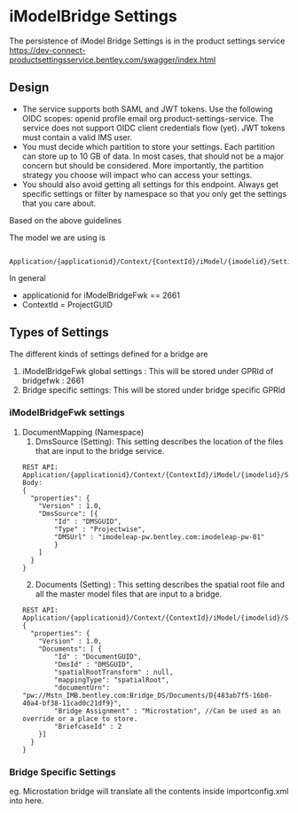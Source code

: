 # iModelBridge Settings #

The persistence of iModel Bridge Settings is in the product settings service
https://dev-connect-productsettingsservice.bentley.com/swagger/index.html 

## Design ##
- The service supports both SAML and JWT tokens. Use the following OIDC scopes: openid profile email org product-settings-service. The service does not support OIDC client credentials flow (yet). JWT tokens must contain a valid IMS user.
- You must decide which partition to store your settings. Each partition can store up to 10 GB of data. In most cases, that should not be a major concern but should be considered. More importantly, the partition strategy you choose will impact who can access your settings.
- You should also avoid getting all settings for this endpoint. Always get specific settings or filter by namespace so that you only get the settings that you care about.

Based on the above guidelines

The model we are using is 
```
    Application/{applicationid}/Context/{ContextId}/iModel/{imodelid}/Setting/{SettingNamespacespace}/{settingname}
```

In general
- applicationid for iModelBridgeFwk == 2661
- ContextId = ProjectGUID

## Types of Settings ##
The different kinds of settings defined for a bridge are

1. iModelBridgeFwk global settings : This will be stored under GPRId of bridgefwk : 2661
2. Bridge specific settings: This will be stored under bridge specific GPRId


### iModelBridgeFwk settings ###

1. DocumentMapping (Namespace)
   1. DmsSource (Setting): This setting describes the location of the files that are input to the bridge service.
	```
	REST API: Application/{applicationid}/Context/{ContextId}/iModel/{imodelid}/Setting/DocumentMapping/DmsSource
	Body:
	{
	  "properties": {
		"Version" : 1.0,
		"DmsSource": [{
			"Id" : "DMSGUID",
			"Type" : "Projectwise",
			"DMSUrl" : "imodeleap-pw.bentley.com:imodeleap-pw-01"
			}
		]
	  }
	}

	``` 
    2. Documents (Setting) : This setting describes the spatial root file and all the master model files that are input to a bridge.
    ```
	REST API: Application/{applicationid}/Context/{ContextId}/iModel/{imodelid}/Setting/DocumentMapping/Documents
	{
	  "properties": {
		"Version" : 1.0,
		"Documents": [ {
			"Id" : "DocumentGUID",
			"DmsId" : "DMSGUID",
			"spatialRootTransform" : null,
			"mappingType": "spatialRoot",
			"documentUrn": "pw://Mstn_IMB.bentley.com:Bridge_DS/Documents/D{483ab7f5-16b0-40a4-bf38-11cad0c21df9}",
			"Bridge Assignment" : "Microstation", //Can be used as an override or a place to store.
			"BriefcaseId" : 2
		}]
	  }
	}
	```

### Bridge Specific Settings ###
eg. Microstation bridge will translate all the contents inside importconfig.xml into here.